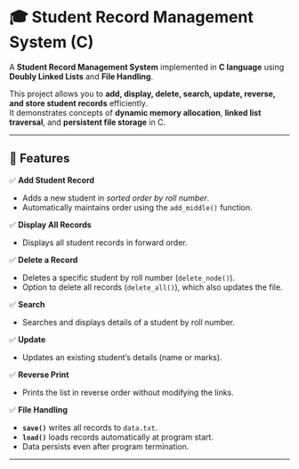 # 🎓 Student Record Management System (C)

A **Student Record Management System** implemented in **C language** using **Doubly Linked Lists** and **File Handling**.

This project allows you to **add, display, delete, search, update, reverse, and store student records** efficiently.  
It demonstrates concepts of **dynamic memory allocation**, **linked list traversal**, and **persistent file storage** in C.

---

## 🧠 Features

✅ **Add Student Record**  
- Adds a new student in *sorted order by roll number*.  
- Automatically maintains order using the `add_middle()` function.  

✅ **Display All Records**  
- Displays all student records in forward order.  

✅ **Delete a Record**  
- Deletes a specific student by roll number (`delete_node()`).  
- Option to delete all records (`delete_all()`), which also updates the file.  

✅ **Search**  
- Searches and displays details of a student by roll number.  

✅ **Update**  
- Updates an existing student’s details (name or marks).  

✅ **Reverse Print**  
- Prints the list in reverse order without modifying the links.  

✅ **File Handling**  
- **`save()`** writes all records to `data.txt`.  
- **`load()`** loads records automatically at program start.  
- Data persists even after program termination.  

---
